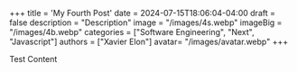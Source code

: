 +++
title = 'My Fourth Post'
date = 2024-07-15T18:06:04-04:00
draft = false
description = "Description"
image = "/images/4s.webp"
imageBig = "/images/4b.webp"
categories = ["Software Engineering", "Next", "Javascript"]
authors = ["Xavier Elon"]
avatar= "/images/avatar.webp"
+++

Test Content